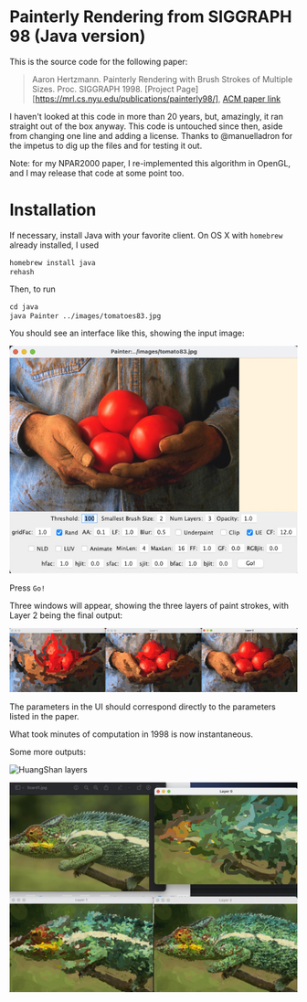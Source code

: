 # Painterly Rendering from SIGGRAPH 98 (Java version)

This is the source code for the following paper:

> Aaron Hertzmann. Painterly Rendering with Brush Strokes of Multiple Sizes. Proc. SIGGRAPH 1998. [Project Page][https://mrl.cs.nyu.edu/publications/painterly98/], [ACM paper link](https://dl.acm.org/doi/10.1145/280814.280951)

I haven't looked at this code in more than 20 years, but, amazingly, it ran straight out of the box anyway.   This code is untouched since then, aside from changing one line and adding a license.  Thanks to @manuelladron for the impetus to dig up the files and for testing it out.

Note: for my NPAR2000 paper, I re-implemented this algorithm in OpenGL, and I may release that code at some point too.


# Installation

If necessary, install Java with your favorite client. On OS X with `homebrew` already installed, I used

```
homebrew install java
rehash
```

Then, to run
```
cd java
java Painter ../images/tomatoes83.jpg
```

You should see an interface like this, showing the input image:

![painter UI](images/ui.jpg)

Press `Go!`

Three windows will appear, showing the three layers of paint strokes, with Layer 2 being the final output:

![painter output](images/tomatolayers.jpg)

The parameters in the UI should correspond directly to the parameters listed in the paper.

What took minutes of computation in 1998 is now instantaneous.

Some more outputs:

![HuangShan layers](images/hslayers.jpg)

![Lizard layers](images/lizardlayers.jpg)